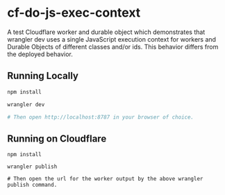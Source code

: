 # cf-do-js-exec-context

A test Cloudflare worker and durable object which demonstrates that
wrangler dev uses a single JavaScript execution context for workers and
Durable Objects of different classes and/or ids. This behavior differs from
the deployed behavior.

## Running Locally

```bash
npm install

wrangler dev

# Then open http://localhost:8787 in your browser of choice.
```

## Running on Cloudflare

```
npm install

wrangler publish

# Then open the url for the worker output by the above wrangler publish command.
```
